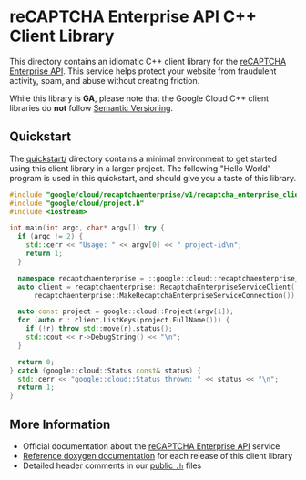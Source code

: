 # reCAPTCHA Enterprise API C++ Client Library

This directory contains an idiomatic C++ client library for the
[reCAPTCHA Enterprise API][cloud-service-docs]. This service helps protect your
website from fraudulent activity, spam, and abuse without creating friction.

While this library is **GA**, please note that the Google Cloud C++ client
libraries do **not** follow [Semantic Versioning](https://semver.org/).

## Quickstart

The [quickstart/](quickstart/README.md) directory contains a minimal environment
to get started using this client library in a larger project. The following
"Hello World" program is used in this quickstart, and should give you a taste of
this library.

<!-- inject-quickstart-start -->

```cc
#include "google/cloud/recaptchaenterprise/v1/recaptcha_enterprise_client.h"
#include "google/cloud/project.h"
#include <iostream>

int main(int argc, char* argv[]) try {
  if (argc != 2) {
    std::cerr << "Usage: " << argv[0] << " project-id\n";
    return 1;
  }

  namespace recaptchaenterprise = ::google::cloud::recaptchaenterprise_v1;
  auto client = recaptchaenterprise::RecaptchaEnterpriseServiceClient(
      recaptchaenterprise::MakeRecaptchaEnterpriseServiceConnection());

  auto const project = google::cloud::Project(argv[1]);
  for (auto r : client.ListKeys(project.FullName())) {
    if (!r) throw std::move(r).status();
    std::cout << r->DebugString() << "\n";
  }

  return 0;
} catch (google::cloud::Status const& status) {
  std::cerr << "google::cloud::Status thrown: " << status << "\n";
  return 1;
}
```

<!-- inject-quickstart-end -->

## More Information

- Official documentation about the
  [reCAPTCHA Enterprise API][cloud-service-docs] service
- [Reference doxygen documentation][doxygen-link] for each release of this
  client library
- Detailed header comments in our [public `.h`][source-link] files

[cloud-service-docs]: https://cloud.google.com/recaptcha-enterprise
[doxygen-link]: https://cloud.google.com/cpp/docs/reference/recaptchaenterprise/latest/
[source-link]: https://github.com/googleapis/google-cloud-cpp/tree/main/google/cloud/recaptchaenterprise
